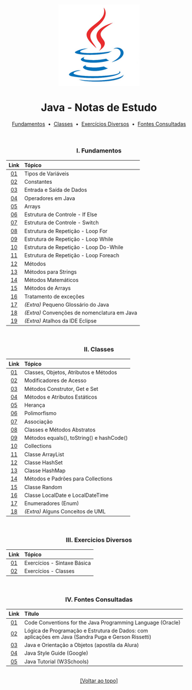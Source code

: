 <div align="center">
<img src="./files/assets/java.png">
<h1>Java - Notas de Estudo</h1>

[Fundamentos](https://github.com/michelelozada/Java-Study-Notes#i-fundamentos) &nbsp;•&nbsp; 
[Classes](https://github.com/michelelozada/Java-Study-Notes#ii-classes) &nbsp;•&nbsp; 
[Exercícios Diversos](https://github.com/michelelozada/Java-Study-Notes#iii-exercicios-diversos) &nbsp;•&nbsp;
[Fontes Consultadas](https://github.com/michelelozada/Java-Study-Notes#iv-fontes-consultadas)

&nbsp; 
### I. Fundamentos
| Link  | Tópico  |
| :---: | :---	  |
| [01](https://github.com/michelelozada/Java-Study-Notes/blob/main/files/java-basico/A01-Tipos-de-variaveis.md)| Tipos de Variáveis |
| [02](https://github.com/michelelozada/Java-Study-Notes/blob/main/files/java-basico/A02-Constantes.md)| Constantes |
| [03](https://github.com/michelelozada/Java-Study-Notes/blob/main/files/java-basico/A03-Entrada-saida-dados.md)| Entrada e Saída de Dados |
| [04](https://github.com/michelelozada/Java-Study-Notes/blob/main/files/java-basico/A04-Operadores-em-Java.md)| Operadores em Java |
| [05](https://github.com/michelelozada/Java-Study-Notes/blob/main/files/java-basico/A05-Arrays.md)| Arrays |
| [06](https://github.com/michelelozada/Java-Study-Notes/blob/main/files/java-basico/A06-Estrutura-if-else.md)| Estrutura de Controle - If Else |
| [07](https://github.com/michelelozada/Java-Study-Notes/blob/main/files/java-basico/A07-Estrutura-switch.md)| Estrutura de Controle - Switch |
| [08](https://github.com/michelelozada/Java-Study-Notes/blob/main/files/java-basico/A08-Estrutura-for.md)| Estrutura de Repetição - Loop For |
| [09](https://github.com/michelelozada/Java-Study-Notes/blob/main/files/java-basico/A09-Estrutura-while.md)| Estrutura de Repetição - Loop While |
| [10](https://github.com/michelelozada/Java-Study-Notes/blob/main/files/java-basico/A10-Estrutura-do-while.md)| Estrutura de Repetição - Loop Do-While |
| [11](https://github.com/michelelozada/Java-Study-Notes/blob/main/files/java-basico/A11-Estrutura-foreach.md)| Estrutura de Repetição - Loop Foreach |
| [12](https://github.com/michelelozada/Java-Study-Notes/blob/main/files/java-basico/A12-Metodos.md)| Métodos |
| [13](https://github.com/michelelozada/Java-Study-Notes/blob/main/files/java-basico/A13-Metodos-strings.md)| Métodos para Strings |
| [14](https://github.com/michelelozada/Java-Study-Notes/blob/main/files/java-basico/A14-Metodos-matematicos.md)| Métodos Matemáticos |
| [15](https://github.com/michelelozada/Java-Study-Notes/blob/main/files/java-basico/A15-Metodos-arrays.md)| Métodos de Arrays |
| [16](https://github.com/michelelozada/Java-Study-Notes/blob/main/files/java-basico/A16-Tratamento-excecoes.md)| Tratamento de exceções |
| [17](https://github.com/michelelozada/Java-Study-Notes/blob/main/files/java-basico/A17-Glossario-Java.md)| *(Extra)* Pequeno Glossário do Java |
| [18](https://github.com/michelelozada/Java-Study-Notes/blob/main/files/java-basico/A18-Convencoes-nomenclatura.md)| *(Extra)* Convenções de nomenclatura em Java |
| [19](https://github.com/michelelozada/Java-Study-Notes/blob/main/files/java-basico/A19-Atalhos-eclipse.md)| *(Extra)* Atalhos da IDE Eclipse |

&nbsp;    
### II. Classes
| Link  | Tópico   |
| :---: | :---	   |
| [01](https://github.com/michelelozada/Java-Study-Notes/blob/main/files/java-OO/B01-Classes-e-objetos.md)| Classes, Objetos, Atributos e Métodos |
| [02](https://github.com/michelelozada/Java-Study-Notes/blob/main/files/java-OO/B02-Modificadores-acesso.md)| Modificadores de Acesso |
| [03](https://github.com/michelelozada/Java-Study-Notes/blob/main/files/java-OO/B03-Construtor-get-set.md)| Métodos Construtor, Get e Set |
| [04](https://github.com/michelelozada/Java-Study-Notes/blob/main/files/java-OO/B04-Metodos-atributos-estaticos.md)| Métodos e Atributos Estáticos |
| [05](https://github.com/michelelozada/Java-Study-Notes/blob/main/files/java-OO/B05-Heranca.md)| Herança |
| [06](https://github.com/michelelozada/Java-Study-Notes/blob/main/files/java-OO/B06-Polimorfismo.md)| Polimorfismo |
| [07](https://github.com/michelelozada/Java-Study-Notes/blob/main/files/java-OO/B07-Associacao.md)| Associação |
| [08](https://github.com/michelelozada/Java-Study-Notes/blob/main/files/java-OO/B08-Classes-metodos-abstratos.md)| Classes e Métodos Abstratos |
| [09](https://github.com/michelelozada/Java-Study-Notes/blob/main/files/java-OO/B09-Metodos-uteis.md)| Métodos equals(), toString() e hashCode() |
| [10](https://github.com/michelelozada/Java-Study-Notes/blob/main/files/java-OO/B10-Collections.md)| Collections |
| [11](https://github.com/michelelozada/Java-Study-Notes/blob/main/files/java-OO/B11-Arraylist.md)| Classe ArrayList |
| [12](https://github.com/michelelozada/Java-Study-Notes/blob/main/files/java-OO/B12-Hashset.md)| Classe HashSet |
| [13](https://github.com/michelelozada/Java-Study-Notes/blob/main/files/java-OO/B13-Hashmap.md)| Classe HashMap |
| [14](https://github.com/michelelozada/Java-Study-Notes/blob/main/files/java-OO/B14-Metodos-uteis-collections.md)| Métodos e Padrões para Collections |
| [15](https://github.com/michelelozada/Java-Study-Notes/blob/main/files/java-OO/B15-Classe-Random.md)| Classe Random |
| [16](https://github.com/michelelozada/Java-Study-Notes/blob/main/files/java-OO/B16-Classe-DateTimeFormatter.md)| Classe LocalDate e LocalDateTime |
| [17](https://github.com/michelelozada/Java-Study-Notes/blob/main/files/java-OO/B17-Enum.md)| Enumeradores (Enum) |
| [18](https://github.com/michelelozada/Java-Study-Notes/blob/main/files/java-OO/B18-UML-conceitos.md)| *(Extra)* Alguns Conceitos de UML |

&nbsp;    
### III. Exercicios Diversos
| Link  | Tópico     |
| :---: | :---		 |
| [01](https://github.com/michelelozada/Java-Study-Notes/tree/main/files/exercicios/exercicios-sintaxe-basica.md)| Exercícios - Sintaxe Básica |
| [02](https://github.com/michelelozada/Java-Study-Notes/tree/main/files/exercicios/exercicios-java-oo.md)| Exercícios - Classes |

&nbsp;    
### IV. Fontes Consultadas
| Link   | Título |
| :---:  | :---	  |
| [01](https://www.oracle.com/java/technologies/javase/codeconventions-introduction.html)| Code Conventions for the Java Programming Language (Oracle)
| [02](https://www.bvirtual.com.br/NossoAcervo/Publicacao/447)| Lógica de Programação e Estrutura de Dados: com<br> aplicações em Java (Sandra Puga e Gerson Rissetti)
| [03](https://www.alura.com.br/apostila-java-orientacao-objetos)| Java e Orientação a Objetos (apostila da Alura) 
| [04](https://google.github.io/styleguide/javaguide.html) | Java Style Guide (Google) 
| [05](https://www.w3schools.com/java/default.asp)| Java Tutorial (W3Schools)

&nbsp;    
[[Voltar ao topo]](https://github.com/michelelozada/Java-Study-Notes#java---notas-de-estudo)
</div>   